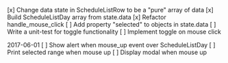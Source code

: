 [x] Change data state in ScheduleListRow to be a "pure" array of data
[x] Build ScheduleListDay array from state.data
[x] Refactor handle_mouse_click
[ ] Add property "selected" to objects in state.data
[ ] Write a unit-test for toggle functionality 
[ ] Implement toggle on mouse click

2017-06-01
[ ] Show alert when mouse_up event over ScheduleListDay
[ ] Print selected range when mouse up
[ ] Display modal when mouse up